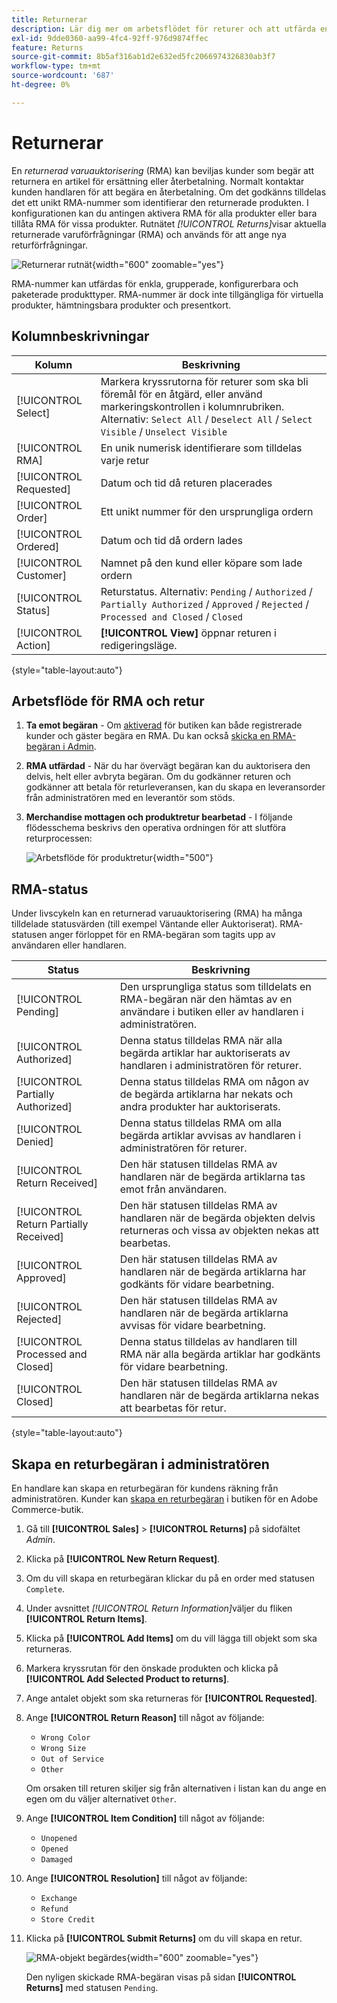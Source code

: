 ```yaml
---
title: Returnerar
description: Lär dig mer om arbetsflödet för returer och att utfärda en returnerad varuauktorisering.
exl-id: 9dde0360-aa99-4fc4-92ff-976d9874ffec
feature: Returns
source-git-commit: 8b5af316ab1d2e632ed5fc2066974326830ab3f7
workflow-type: tm+mt
source-wordcount: '687'
ht-degree: 0%

---
```


# Returnerar

En _returnerad varuauktorisering_ (RMA) kan beviljas kunder som begär att returnera en artikel för ersättning eller återbetalning. Normalt kontaktar kunden handlaren för att begära en återbetalning. Om det godkänns tilldelas det ett unikt RMA-nummer som identifierar den returnerade produkten. I konfigurationen kan du antingen aktivera RMA för alla produkter eller bara tillåta RMA för vissa produkter. Rutnätet _[!UICONTROL Returns]_&#x200B;visar aktuella returnerade varuförfrågningar (RMA) och används för att ange nya returförfrågningar.

![Returnerar rutnät](./assets/return.png){width="600" zoomable="yes"}

RMA-nummer kan utfärdas för enkla, grupperade, konfigurerbara och paketerade produkttyper. RMA-nummer är dock inte tillgängliga för virtuella produkter, hämtningsbara produkter och presentkort.

## Kolumnbeskrivningar

| Kolumn | Beskrivning |
|--- |--- |
| [!UICONTROL Select] | Markera kryssrutorna för returer som ska bli föremål för en åtgärd, eller använd markeringskontrollen i kolumnrubriken. Alternativ: `Select All` / `Deselect All` / `Select Visible` / `Unselect Visible` |
| [!UICONTROL RMA] | En unik numerisk identifierare som tilldelas varje retur |
| [!UICONTROL Requested] | Datum och tid då returen placerades |
| [!UICONTROL Order] | Ett unikt nummer för den ursprungliga ordern |
| [!UICONTROL Ordered] | Datum och tid då ordern lades |
| [!UICONTROL Customer] | Namnet på den kund eller köpare som lade ordern |
| [!UICONTROL Status] | Returstatus. Alternativ: `Pending` / `Authorized` / `Partially Authorized` / `Approved` / `Rejected` / `Processed and Closed` / `Closed` |
| [!UICONTROL Action] | **[!UICONTROL View]** öppnar returen i redigeringsläge. |

{style="table-layout:auto"}

## Arbetsflöde för RMA och retur

1. **Ta emot begäran** - Om [aktiverad](rma-configure.md#enable-rmas-for-your-store) för butiken kan både registrerade kunder och gäster begära en RMA. Du kan också [skicka en RMA-begäran i Admin](#create-a-return-request-in-the-admin).

2. **RMA utfärdad** - När du har övervägt begäran kan du auktorisera den delvis, helt eller avbryta begäran. Om du godkänner returen och godkänner att betala för returleveransen, kan du skapa en leveransorder från administratören med en leverantör som stöds.

3. **Merchandise mottagen och produktretur bearbetad** - I följande flödesschema beskrivs den operativa ordningen för att slutföra returprocessen:

   ![Arbetsflöde för produktretur](./assets/workflow-customer-returns.png){width="500"}

## RMA-status

Under livscykeln kan en returnerad varuauktorisering (RMA) ha många tilldelade statusvärden (till exempel Väntande eller Auktoriserat). RMA-statusen anger förloppet för en RMA-begäran som tagits upp av användaren eller handlaren.

| Status | Beskrivning |
|--- |--- |
| [!UICONTROL Pending] | Den ursprungliga status som tilldelats en RMA-begäran när den hämtas av en användare i butiken eller av handlaren i administratören. |
| [!UICONTROL Authorized] | Denna status tilldelas RMA när alla begärda artiklar har auktoriserats av handlaren i administratören för returer. |
| [!UICONTROL Partially Authorized] | Denna status tilldelas RMA om någon av de begärda artiklarna har nekats och andra produkter har auktoriserats. |
| [!UICONTROL Denied] | Denna status tilldelas RMA om alla begärda artiklar avvisas av handlaren i administratören för returer. |
| [!UICONTROL Return Received] | Den här statusen tilldelas RMA av handlaren när de begärda artiklarna tas emot från användaren. |
| [!UICONTROL Return Partially Received] | Den här statusen tilldelas RMA av handlaren när de begärda objekten delvis returneras och vissa av objekten nekas att bearbetas. |
| [!UICONTROL Approved] | Den här statusen tilldelas RMA av handlaren när de begärda artiklarna har godkänts för vidare bearbetning. |
| [!UICONTROL Rejected] | Den här statusen tilldelas RMA av handlaren när de begärda artiklarna avvisas för vidare bearbetning. |
| [!UICONTROL Processed and Closed] | Denna status tilldelas av handlaren till RMA när alla begärda artiklar har godkänts för vidare bearbetning. |
| [!UICONTROL Closed] | Den här statusen tilldelas RMA av handlaren när de begärda artiklarna nekas att bearbetas för retur. |

{style="table-layout:auto"}

## Skapa en returbegäran i administratören

En handlare kan skapa en returbegäran för kundens räkning från administratören. Kunder kan [skapa en returbegäran](rma-customer-experience.md) i butiken för en Adobe Commerce-butik.

1. Gå till **[!UICONTROL Sales]** > **[!UICONTROL Returns]** på sidofältet _Admin_.

1. Klicka på **[!UICONTROL New Return Request]**.

1. Om du vill skapa en returbegäran klickar du på en order med statusen `Complete`.

1. Under avsnittet _[!UICONTROL Return Information]_&#x200B;väljer du fliken **[!UICONTROL Return Items]**.

1. Klicka på **[!UICONTROL Add Items]** om du vill lägga till objekt som ska returneras.

1. Markera kryssrutan för den önskade produkten och klicka på **[!UICONTROL Add Selected Product to returns]**.

1. Ange antalet objekt som ska returneras för **[!UICONTROL Requested]**.

1. Ange **[!UICONTROL Return Reason]** till något av följande:

   - `Wrong Color`
   - `Wrong Size`
   - `Out of Service`
   - `Other`

   Om orsaken till returen skiljer sig från alternativen i listan kan du ange en egen om du väljer alternativet `Other`.

1. Ange **[!UICONTROL Item Condition]** till något av följande:

   - `Unopened`
   - `Opened`
   - `Damaged`

1. Ange **[!UICONTROL Resolution]** till något av följande:

   - `Exchange`
   - `Refund`
   - `Store Credit`

1. Klicka på **[!UICONTROL Submit Returns]** om du vill skapa en retur.

   ![RMA-objekt begärdes](./assets/return-item-request.png){width="600" zoomable="yes"}

   Den nyligen skickade RMA-begäran visas på sidan **[!UICONTROL Returns]** med statusen `Pending`.

